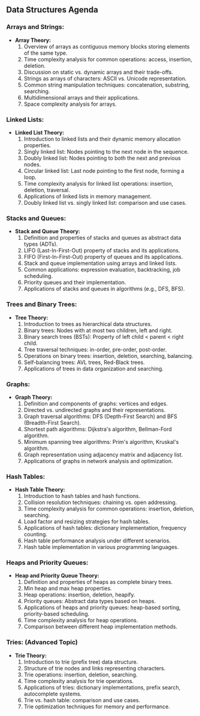 ## Data Structures Agenda

### Arrays and Strings:

- **Array Theory:**
  1. Overview of arrays as contiguous memory blocks storing elements of the same type.
  2. Time complexity analysis for common operations: access, insertion, deletion.
  3. Discussion on static vs. dynamic arrays and their trade-offs.
  4. Strings as arrays of characters: ASCII vs. Unicode representation.
  5. Common string manipulation techniques: concatenation, substring, searching.
  6. Multidimensional arrays and their applications.
  7. Space complexity analysis for arrays.

### Linked Lists:

- **Linked List Theory:**
  1. Introduction to linked lists and their dynamic memory allocation properties.
  2. Singly linked list: Nodes pointing to the next node in the sequence.
  3. Doubly linked list: Nodes pointing to both the next and previous nodes.
  4. Circular linked list: Last node pointing to the first node, forming a loop.
  5. Time complexity analysis for linked list operations: insertion, deletion, traversal.
  6. Applications of linked lists in memory management.
  7. Doubly linked list vs. singly linked list: comparison and use cases.

### Stacks and Queues:

- **Stack and Queue Theory:**
  1. Definition and properties of stacks and queues as abstract data types (ADTs).
  2. LIFO (Last-In-First-Out) property of stacks and its applications.
  3. FIFO (First-In-First-Out) property of queues and its applications.
  4. Stack and queue implementation using arrays and linked lists.
  5. Common applications: expression evaluation, backtracking, job scheduling.
  6. Priority queues and their implementation.
  7. Applications of stacks and queues in algorithms (e.g., DFS, BFS).

### Trees and Binary Trees:

- **Tree Theory:**
  1. Introduction to trees as hierarchical data structures.
  2. Binary trees: Nodes with at most two children, left and right.
  3. Binary search trees (BSTs): Property of left child < parent < right child.
  4. Tree traversal techniques: in-order, pre-order, post-order.
  5. Operations on binary trees: insertion, deletion, searching, balancing.
  6. Self-balancing trees: AVL trees, Red-Black trees.
  7. Applications of trees in data organization and searching.

### Graphs:

- **Graph Theory:**
  1. Definition and components of graphs: vertices and edges.
  2. Directed vs. undirected graphs and their representations.
  3. Graph traversal algorithms: DFS (Depth-First Search) and BFS (Breadth-First Search).
  4. Shortest path algorithms: Dijkstra's algorithm, Bellman-Ford algorithm.
  5. Minimum spanning tree algorithms: Prim's algorithm, Kruskal's algorithm.
  6. Graph representation using adjacency matrix and adjacency list.
  7. Applications of graphs in network analysis and optimization.

### Hash Tables:

- **Hash Table Theory:**
  1. Introduction to hash tables and hash functions.
  2. Collision resolution techniques: chaining vs. open addressing.
  3. Time complexity analysis for common operations: insertion, deletion, searching.
  4. Load factor and resizing strategies for hash tables.
  5. Applications of hash tables: dictionary implementation, frequency counting.
  6. Hash table performance analysis under different scenarios.
  7. Hash table implementation in various programming languages.

### Heaps and Priority Queues:

- **Heap and Priority Queue Theory:**
  1. Definition and properties of heaps as complete binary trees.
  2. Min heap and max heap properties.
  3. Heap operations: insertion, deletion, heapify.
  4. Priority queues: Abstract data types based on heaps.
  5. Applications of heaps and priority queues: heap-based sorting, priority-based scheduling.
  6. Time complexity analysis for heap operations.
  7. Comparison between different heap implementation methods.

### Tries: (Advanced Topic)

- **Trie Theory:**
  1. Introduction to trie (prefix tree) data structure.
  2. Structure of trie nodes and links representing characters.
  3. Trie operations: insertion, deletion, searching.
  4. Time complexity analysis for trie operations.
  5. Applications of tries: dictionary implementations, prefix search, autocomplete systems.
  6. Trie vs. hash table: comparison and use cases.
  7. Trie optimization techniques for memory and performance.
